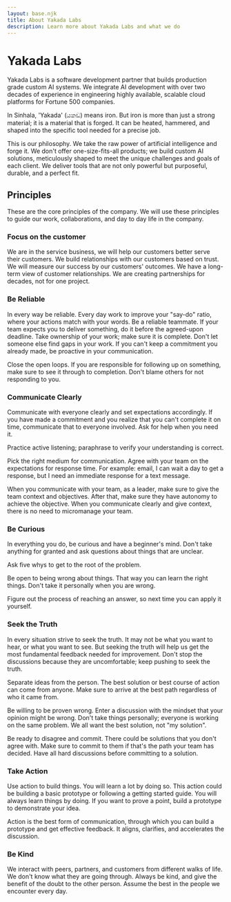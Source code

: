 ```yaml
---
layout: base.njk
title: About Yakada Labs
description: Learn more about Yakada Labs and what we do
---
```


<div class="logo">
  <h1>Yakada Labs</h1>
</div>

<div class="content-section left-aligned">
  <p>Yakada Labs is a software development partner that builds production grade custom AI systems. We integrate AI development with over two decades of experience in engineering highly available, scalable cloud platforms for Fortune 500 companies.</p>
  <p>In Sinhala, 'Yakada' (යකඩ) means iron. But iron is more than just a strong material; it is a material that is forged. It can be heated, hammered, and shaped into the specific tool needed for a precise job.</p>

  <p>This is our philosophy. We take the raw power of artificial intelligence and forge it. We don't offer one-size-fits-all products; we build custom AI solutions, meticulously shaped to meet the unique challenges and goals of each client. We deliver tools that are not only powerful but purposeful, durable, and a perfect fit.</p>
</div>

<div class="content-section left-aligned">
  <h2 id="principles">Principles</h2>
  <p>These are the core principles of the company. We will use these principles to guide our work, collaborations, and day to day life in the company.</p>
  <h3>Focus on the customer</h3>
  <p>We are in the service business, we will help our customers better serve their customers. We build relationships with our customers based on trust. We will measure our success by our customers' outcomes. We have a long-term view of customer relationships. We are creating partnerships for decades, not for one project.</p>
  <h3>Be Reliable</h3>
  <p>In every way be reliable. Every day work to improve your "say-do" ratio, where your actions match with your words. Be a reliable teammate. If your team expects you to deliver something, do it before the agreed-upon deadline. Take ownership of your work; make sure it is complete. Don't let someone else find gaps in your work. If you can't keep a commitment you already made, be proactive in your communication.</p>
  <p>Close the open loops. If you are responsible for following up on something, make sure to see it through to completion. Don't blame others for not responding to you.</p>
  <h3>Communicate Clearly</h3>
  <p>Communicate with everyone clearly and set expectations accordingly. If you have made a commitment and you realize that you can't complete it on time, communicate that to everyone involved. Ask for help when you need it.</p>
  <p>Practice active listening; paraphrase to verify your understanding is correct.</p>
  <p>Pick the right medium for communication. Agree with your team on the expectations for response time. For example: email, I can wait a day to get a response, but I need an immediate response for a text message.</p>
  <p>When you communicate with your team, as a leader, make sure to give the team context and objectives. After that, make sure they have autonomy to achieve the objective. When you communicate clearly and give context, there is no need to micromanage your team.</p>
  <h3>Be Curious</h3>
  <p>In everything you do, be curious and have a beginner's mind. Don't take anything for granted and ask questions about things that are unclear.</p>
  <p>Ask five whys to get to the root of the problem.</p>
  <p>Be open to being wrong about things. That way you can learn the right things. Don't take it personally when you are wrong.</p>
  <p>Figure out the process of reaching an answer, so next time you can apply it yourself.</p>
  <h3>Seek the Truth</h3>
  <p>In every situation strive to seek the truth. It may not be what you want to hear, or what you want to see. But seeking the truth will help us get the most fundamental feedback needed for improvement. Don't stop the discussions because they are uncomfortable; keep pushing to seek the truth.</p>
  <p>Separate ideas from the person. The best solution or best course of action can come from anyone. Make sure to arrive at the best path regardless of who it came from.</p>
  <p>Be willing to be proven wrong. Enter a discussion with the mindset that your opinion might be wrong. Don't take things personally; everyone is working on the same problem. We all want the best solution, not "my solution".</p>
  <p>Be ready to disagree and commit. There could be solutions that you don't agree with. Make sure to commit to them if that's the path your team has decided. Have all hard discussions before committing to a solution.</p>
  <h3>Take Action</h3>
  <p>Use action to build things. You will learn a lot by doing so. This action could be building a basic prototype or following a getting started guide. You will always learn things by doing. If you want to prove a point, build a prototype to demonstrate your idea.</p>
  <p>Action is the best form of communication, through which you can build a prototype and get effective feedback. It aligns, clarifies, and accelerates the discussion.</p>
  <h3>Be Kind</h3>
  <p>We interact with peers, partners, and customers from different walks of life. We don't know what they are going through. Always be kind, and give the benefit of the doubt to the other person. Assume the best in the people we encounter every day.</p>
</div>


